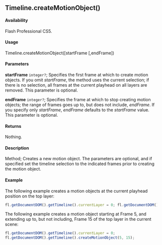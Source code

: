 ## Timeline.createMotionObject()

#### Availability

Flash Professional CS5.

#### Usage

Timeline.createMotionObject([startFrame [,endFrame])

#### Parameters

**startFrame** `integer?`; Specifies the first frame at which to create motion objects. If you omit *startFrame*, the method uses the current selection; if there is no selection, all frames at the current playhead on all layers are removed. This parameter is optional.

**endFrame** `integer?`; Specifies the frame at which to stop creating motion objects; the range of frames goes up to, but does not include, *endFrame*. If you specify only *startFrame*, *endFrame* defaults to the *startFrame* value. This parameter is optional.

#### Returns

Nothing.

#### Description

Method; Creates a new motion object. The parameters are optional, and if specified set the timeline selection to the indicated frames prior to creating the motion object.

#### Example

The following example creates a motion objects at the current playhead position on the top layer:

```javascript
fl.getDocumentDOM().getTimeline().currentLayer = 0; fl.getDocumentDOM().getTimeline().createMotionObject();
```

The following example creates a motion object starting at Frame 5, and extending up to, but
not including, Frame 15 of the top layer in the current scene:

```javascript
fl.getDocumentDOM().getTimeline().currentLayer = 0;
fl.getDocumentDOM().getTimeline().createMotionObject(5, 15);
```
